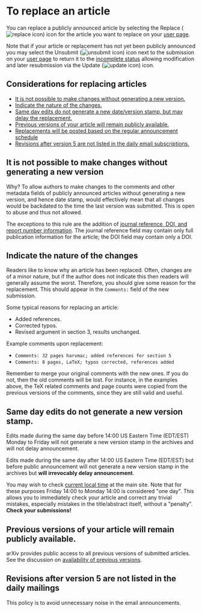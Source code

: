 To replace an article
=====================

You can replace a publicly announced article by selecting the Replace
(![replace icon](https://arxiv.org/images/replace.png)) icon for the article you want to
replace on your [user page](/replace).

Note that if your article or replacement has not yet been publicly
announced you may select the Unsubmit (![unsubmit
icon](https://arxiv.org/images/unsubmit.png)) icon next to the submission on your [user
page](http://arxiv.org/user) to return it to the [incomplete
status](submit_status#incomplete) allowing modification and later
resubmission via the Update (![update icon](/images/update.png)) icon.

<span id="consider"></span>

Considerations for replacing articles
-------------------------------------

-   [It is not possible to make changes without generating a new
    version.](#minorchanges)
-   [Indicate the nature of the changes.](#nature)
-   [Same day edits do not generate a new date/version
    stamp, but may delay the replacement.](#sameday)
-   [Previous versions of your article will remain publicly
    available.](#versions)
-   [Replacements will be posted based on the regular announcement schedule](availability)    
-   [Revisions after version 5 are not listed in the daily email subscriptions.](#announcements)

<span id="minorchanges"></span>

It is not possible to make changes without generating a new version
-------------------------------------------------------------------

Why? To allow authors to make changes to the comments and other metadata
fields of publicly announced articles without generating a new version,
and hence date stamp, would effectively mean that all changes would be
backdated to the time the last version was submitted. This is open to
abuse and thus not allowed.

The exceptions to this rule are the addition of [journal reference,
DOI, and report number information](jref). The journal reference field may contain only
full publication information for the article; the DOI field may contain
only a DOI.

<span id="nature"></span>

Indicate the nature of the changes
----------------------------------

Readers like to know why an article has been replaced. Often, changes
are of a minor nature, but if the author does not indicate this then
readers will generally assume the worst. Therefore, you should give some
reason for the replacement. This should appear in the `Comments:` field
of the new submission.

Some typical reasons for replacing an article:

-   Added references.
-   Corrected typos.
-   Revised argument in section 3, results unchanged.

Example comments upon replacement:

-   `Comments: 32 pages harvmac; added references for section 5`
-   `Comments: 8 pages, LaTeX; typos corrected, references added`

Remember to merge your original comments with the new ones. If you do
not, then the old comments will be lost. For instance, in the examples
above, the TeX related comments and page counts were copied from the
previous versions of the comments, since they are still valid and
useful.

<span id="sameday"></span>

Same day edits do not generate a new version stamp.
---------------------------------------------------

Edits made during the same day before 14:00 US Eastern Time (EDT/EST)
Monday to Friday will not generate a new version stamp in the archives
and will not delay announcement.

Edits made during the same day after 14:00 US Eastern Time (EDT/EST) but
before public announcement will not generate a new version stamp in the
archives but **will irrevocably delay announcement**.

You may wish to check [current local time](http://arxiv.org/localtime)
at the main site. Note that for these purposes Friday 14:00 to Monday
14:00 is considered "one day". This allows you to immediately check your
article and correct any trivial mistakes, especially mistakes in the
title/abstract itself, without a "penalty". **Check your submissions!**

<span id="versions"></span>

Previous versions of your article will remain publicly available.
-----------------------------------------------------------------

arXiv provides public access to all previous versions of submitted
articles. See the discussion on [availability of previous
versions](versions).

<span id="announcements"></span>

Revisions after version 5 are not listed in the daily mailings
--------------------------------------------------------------

This policy is to avoid unnecessary noise in the email announcements.
